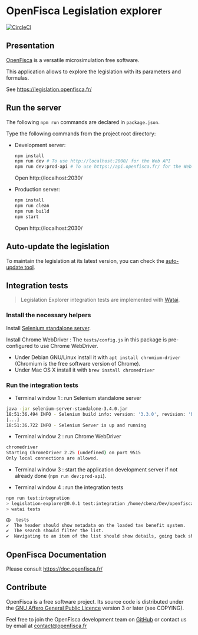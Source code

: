 # OpenFisca Legislation explorer

[![CircleCI](https://circleci.com/gh/openfisca/legislation-explorer.svg?style=svg)](https://circleci.com/gh/openfisca/legislation-explorer)

## Presentation

[OpenFisca](https://www.openfisca.fr/) is a versatile microsimulation free software.

This application allows to explore the legislation with its parameters and formulas.

See https://legislation.openfisca.fr/

## Run the server

The following `npm run` commands are declared in `package.json`.

Type the following commands from the project root directory:

- Development server:

    ```sh
    npm install
    npm run dev # To use http://localhost:2000/ for the Web API
    npm run dev:prod-api # To use https://api.openfisca.fr/ for the Web API
    ```

    Open http://localhost:2030/

- Production server:

    ```sh
    npm install
    npm run clean
    npm run build
    npm start
    ```

    Open http://localhost:2030/

## Auto-update the legislation

To maintain the legislation at its latest version, you can check the [auto-update tool](https://github.com/openfisca/openfisca-ops/tree/master/auto-update-pip-packages).

## Integration tests

> Legislation Explorer integration tests are implemented with [Watai](https://github.com/MattiSG/Watai).

### Install the necessary helpers

Install [Selenium standalone server](http://www.seleniumhq.org/download/).

Install Chrome WebDriver : The `tests/config.js` in this package is pre-configured to use Chrome WebDriver. 
* Under Debian GNU/Linux install it with `apt install chromium-driver` (Chromium is the free software version of Chrome).
* Under Mac OS X install it with `brew install chromedriver`
    
### Run the integration tests 

- Terminal window 1 : run Selenium standalone server

```sh
java -jar selenium-server-standalone-3.4.0.jar
18:51:36.494 INFO - Selenium build info: version: '3.3.0', revision: 'b526bd5'
[...]
18:51:36.722 INFO - Selenium Server is up and running
```
- Terminal window 2 : run Chrome WebDriver

```sh
chromedriver
Starting ChromeDriver 2.25 (undefined) on port 9515
Only local connections are allowed.
```

- Terminal window 3 : start the application development server if not already done (`npm run dev:prod-api`).

- Terminal window 4 : run the integration tests

```sh
npm run test:integration
> legislation-explorer@0.0.1 test:integration /home/cbenz/Dev/openfisca/legislation-explorer
> watai tests

⨁  tests
✔  The header should show metadata on the loaded tax benefit system.
✔  The search should filter the list.
✔  Navigating to an item of the list should show details, going back should keep the search.
```

## OpenFisca Documentation

Please consult https://doc.openfisca.fr/

## Contribute

OpenFisca is a free software project.
Its source code is distributed under the [GNU Affero General Public Licence](http://www.gnu.org/licenses/agpl.html)
version 3 or later (see COPYING).

Feel free to join the OpenFisca development team on [GitHub](https://github.com/openfisca) or contact us by email at
contact@openfisca.fr
